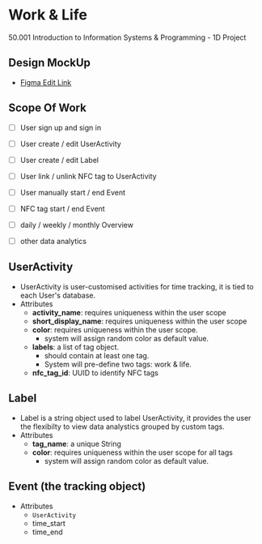 # Work & Life
50.001 Introduction to Information Systems &amp; Programming - 1D Project

## Design MockUp

- [Figma Edit Link](https://www.figma.com/file/q8oGLAocaAazg4XulfOtYF/50001-SnapTrack?node-id=0%3A1)

## Scope Of Work

- [ ] User sign up and sign in
- [ ] User create / edit UserActivity
- [ ] User create / edit Label
- [ ] User link / unlink NFC tag to UserActivity
- [ ] User manually start / end Event
- [ ] NFC tag start / end Event
- [ ] daily / weekly / monthly Overview
- [ ] other data analytics



## UserActivity

- UserActivity is user-customised activities for time tracking, it is tied to each User's database. 
- Attributes
    - **activity_name**: requires uniqueness within the user scope 
    - **short_display_name**: requires uniqueness within the user scope 
    - **color**: requires uniqueness within the user scope.
        - system will assign random color as default value.
    - **labels**: a list of tag object. 
        - should contain at least one tag. 
        - System will pre-define two tags: work & life. 
    - **nfc_tag_id**: UUID to identify NFC tags



## Label

- Label is a string object used to label UserActivity, it provides the user the flexibilty to view data analystics grouped by custom tags.
- Attributes
    - **tag_name**: a unique String
    - **color**: requires uniqueness within the user scope for all tags
        - system will assign random color as default value.


## Event (the tracking object)

- Attributes
    - `UserActivity`
    - time_start
    - time_end